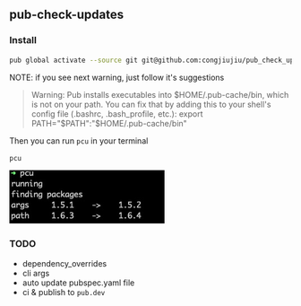 ## pub-check-updates

### Install

```bash
pub global activate --source git git@github.com:congjiujiu/pub_check_update.git
```

NOTE: if you see next warning, just follow it's suggestions

> Warning: Pub installs executables into $HOME/.pub-cache/bin, which is not on your path.
> You can fix that by adding this to your shell's config file (.bashrc, .bash_profile, etc.):
>   export PATH="$PATH":"$HOME/.pub-cache/bin"

Then you can run `pcu` in your terminal

```bash
pcu
```

![screenshot.png](/asset/screenshot.png)

### TODO

- dependency_overrides
- cli args
- auto update pubspec.yaml file
- ci & publish to `pub.dev`
